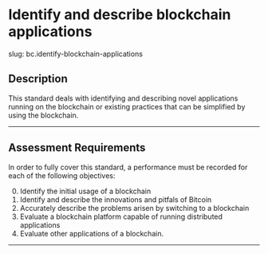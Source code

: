 # Identify and describe blockchain applications

slug: bc.identify-blockchain-applications

## Description
This standard deals with identifying and describing novel applications running on the blockchain or existing practices that can be simplified by using the blockchain.

---
## Assessment Requirements
In order to fully cover this standard, a performance must be recorded for each of the following objectives:

0. Identify the initial usage of a blockchain
1. Identify and describe the innovations and pitfals of Bitcoin
2. Accurately describe the problems arisen by switching to a blockchain
3. Evaluate a blockchain platform capable of running distributed applications
4. Evaluate other applications of a blockchain.

---